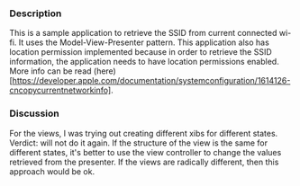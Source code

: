 ### Description

This is a sample application to retrieve the SSID from current connected wi-fi. It uses the Model-View-Presenter pattern. This application also has location permission implemented because in order to retrieve the SSID information, the application needs to have location permissions enabled. More info can be read (here)[https://developer.apple.com/documentation/systemconfiguration/1614126-cncopycurrentnetworkinfo].

### Discussion

For the views, I was trying out creating different xibs for different states. Verdict: will not do it again. If the structure of the view is the same for different states, it's better to use the view controller to change the values retrieved from the presenter. If the views are radically different, then this approach would be ok.

